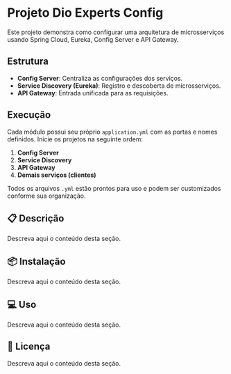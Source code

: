 # Projeto Dio Experts Config

Este projeto demonstra como configurar uma arquitetura de microsserviços usando Spring Cloud, Eureka, Config Server e API Gateway.

## Estrutura

- **Config Server**: Centraliza as configurações dos serviços.
- **Service Discovery (Eureka)**: Registro e descoberta de microsserviços.
- **API Gateway**: Entrada unificada para as requisições.

## Execução

Cada módulo possui seu próprio `application.yml` com as portas e nomes definidos. Inicie os projetos na seguinte ordem:

1. **Config Server**
2. **Service Discovery**
3. **API Gateway**
4. **Demais serviços (clientes)**

Todos os arquivos `.yml` estão prontos para uso e podem ser customizados conforme sua organização.


## 📋 Descrição

Descreva aqui o conteúdo desta seção.


## 📦 Instalação

Descreva aqui o conteúdo desta seção.


## 💻 Uso

Descreva aqui o conteúdo desta seção.


## 📄 Licença

Descreva aqui o conteúdo desta seção.
